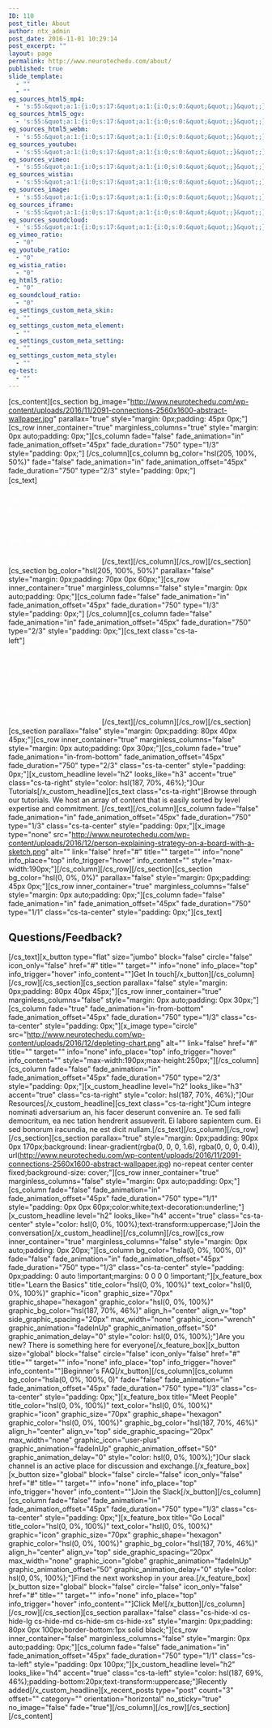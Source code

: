 ```yaml
---
ID: 110
post_title: About
author: ntx_admin
post_date: 2016-11-01 10:29:14
post_excerpt: ""
layout: page
permalink: http://www.neurotechedu.com/about/
published: true
slide_template:
  - ""
  - ""
eg_sources_html5_mp4:
  - 's:55:&quot;a:1:{i:0;s:17:&quot;a:1:{i:0;s:0:&quot;&quot;;}&quot;;}&quot;;'
eg_sources_html5_ogv:
  - 's:55:&quot;a:1:{i:0;s:17:&quot;a:1:{i:0;s:0:&quot;&quot;;}&quot;;}&quot;;'
eg_sources_html5_webm:
  - 's:55:&quot;a:1:{i:0;s:17:&quot;a:1:{i:0;s:0:&quot;&quot;;}&quot;;}&quot;;'
eg_sources_youtube:
  - 's:55:&quot;a:1:{i:0;s:17:&quot;a:1:{i:0;s:0:&quot;&quot;;}&quot;;}&quot;;'
eg_sources_vimeo:
  - 's:55:&quot;a:1:{i:0;s:17:&quot;a:1:{i:0;s:0:&quot;&quot;;}&quot;;}&quot;;'
eg_sources_wistia:
  - 's:55:&quot;a:1:{i:0;s:17:&quot;a:1:{i:0;s:0:&quot;&quot;;}&quot;;}&quot;;'
eg_sources_image:
  - 's:55:&quot;a:1:{i:0;s:17:&quot;a:1:{i:0;s:0:&quot;&quot;;}&quot;;}&quot;;'
eg_sources_iframe:
  - 's:55:&quot;a:1:{i:0;s:17:&quot;a:1:{i:0;s:0:&quot;&quot;;}&quot;;}&quot;;'
eg_sources_soundcloud:
  - 's:55:&quot;a:1:{i:0;s:17:&quot;a:1:{i:0;s:0:&quot;&quot;;}&quot;;}&quot;;'
eg_vimeo_ratio:
  - "0"
eg_youtube_ratio:
  - "0"
eg_wistia_ratio:
  - "0"
eg_html5_ratio:
  - "0"
eg_soundcloud_ratio:
  - "0"
eg_settings_custom_meta_skin:
  - ""
eg_settings_custom_meta_element:
  - ""
eg_settings_custom_meta_setting:
  - ""
eg_settings_custom_meta_style:
  - ""
eg-test:
  - ""
---
```

[cs_content][cs_section bg_image="http://www.neurotechedu.com/wp-content/uploads/2016/11/2091-connections-2560x1600-abstract-wallpaper.jpg" parallax="true" style="margin: 0px;padding: 45px 0px;"][cs_row inner_container="true" marginless_columns="true" style="margin: 0px auto;padding: 0px;"][cs_column fade="false" fade_animation="in" fade_animation_offset="45px" fade_duration="750" type="1/3" style="padding: 0px;"]&nbsp;[/cs_column][cs_column bg_color="hsl(205, 100%, 50%)" fade="false" fade_animation="in" fade_animation_offset="45px" fade_duration="750" type="2/3" style="padding: 0px;"][cs_text]<span style="color:white; font-size:1.2em;">NeurotechEDU is part of NeurotechX, an international networkd of  hackers, enthusiasts, researchers and experts who together to drive innovation and foster collaboration at local and international scales. Our core mission is to build a strong global neurotech community by providing key resources, learning opportunities, and by being leaders in local and worldwide technological initiatives. We believe neurotechnology is key to better understanding and to improving who we are. </span>[/cs_text][/cs_column][/cs_row][/cs_section][cs_section bg_color="hsl(205, 100%, 50%)" parallax="false" style="margin: 0px;padding: 70px 0px 60px;"][cs_row inner_container="true" marginless_columns="false" style="margin: 0px auto;padding: 0px;"][cs_column fade="false" fade_animation="in" fade_animation_offset="45px" fade_duration="750" type="1/3" style="padding: 0px;"]&nbsp;[/cs_column][cs_column fade="false" fade_animation="in" fade_animation_offset="45px" fade_duration="750" type="2/3" style="padding: 0px;"][cs_text class="cs-ta-left"]<span style="color:white; font-size:1.2em;">NeurotechEDU is part of NeurotechX, an international networkd of  hackers, enthusiasts, researchers and experts who together to drive innovation and foster collaboration at local and international scales. Our core mission is to build a strong global neurotech community by providing key resources, learning opportunities, and by being leaders in local and worldwide technological initiatives. We believe neurotechnology is key to better understanding and to improving who we are. </span>[/cs_text][/cs_column][/cs_row][/cs_section][cs_section parallax="false" style="margin: 0px;padding: 80px 40px 45px;"][cs_row inner_container="true" marginless_columns="false" style="margin: 0px auto;padding: 0px 30px;"][cs_column fade="true" fade_animation="in-from-bottom" fade_animation_offset="45px" fade_duration="750" type="2/3" class="cs-ta-center" style="padding: 0px;"][x_custom_headline level="h2" looks_like="h3" accent="true" class="cs-ta-right" style="color: hsl(187, 70%, 46%);"]Our Tutorials[/x_custom_headline][cs_text class="cs-ta-right"]Browse through our tutorials. We host an array of content that is easily sorted by level expertise and commitment. [/cs_text][/cs_column][cs_column fade="false" fade_animation="in" fade_animation_offset="45px" fade_duration="750" type="1/3" class="cs-ta-center" style="padding: 0px;"][x_image type="none" src="http://www.neurotechedu.com/wp-content/uploads/2016/12/person-explaining-strategy-on-a-board-with-a-sketch.png" alt="" link="false" href="#" title="" target="" info="none" info_place="top" info_trigger="hover" info_content="" style="max-width:190px;"][/cs_column][/cs_row][/cs_section][cs_section bg_color="hsl(0, 0%, 0%)" parallax="false" style="margin: 0px;padding: 45px 0px;"][cs_row inner_container="true" marginless_columns="false" style="margin: 0px auto;padding: 0px;"][cs_column fade="false" fade_animation="in" fade_animation_offset="45px" fade_duration="750" type="1/1" class="cs-ta-center" style="padding: 0px;"][cs_text]<span style="color:white;"><h2>Questions/Feedback?</h2></span>[/cs_text][x_button type="flat" size="jumbo" block="false" circle="false" icon_only="false" href="#" title="" target="" info="none" info_place="top" info_trigger="hover" info_content=""]Get In touch[/x_button][/cs_column][/cs_row][/cs_section][cs_section parallax="false" style="margin: 0px;padding: 80px 40px 45px;"][cs_row inner_container="true" marginless_columns="false" style="margin: 0px auto;padding: 0px 30px;"][cs_column fade="true" fade_animation="in-from-bottom" fade_animation_offset="45px" fade_duration="750" type="1/3" class="cs-ta-center" style="padding: 0px;"][x_image type="circle" src="http://www.neurotechedu.com/wp-content/uploads/2016/12/depleting-chart.png" alt="" link="false" href="#" title="" target="" info="none" info_place="top" info_trigger="hover" info_content="" style="max-width:190px;max-height:250px;"][/cs_column][cs_column fade="false" fade_animation="in" fade_animation_offset="45px" fade_duration="750" type="2/3" style="padding: 0px;"][x_custom_headline level="h2" looks_like="h3" accent="true" class="cs-ta-right" style="color: hsl(187, 70%, 46%);"]Our Resources[/x_custom_headline][cs_text class="cs-ta-right"]Cum integre nominati adversarium an, his facer deserunt convenire an. Te sed falli democritum, ea nec tation hendrerit assueverit. Ei labore sapientem cum. Ei sed bonorum iracundia, ne est dicit nullam.[/cs_text][/cs_column][/cs_row][/cs_section][cs_section parallax="true" style="margin: 0px;padding: 90px 0px 170px;background: linear-gradient(rgba(0, 0, 0, 1.6), rgba(0, 0, 0, 0.4)), url(http://www.neurotechedu.com/wp-content/uploads/2016/11/2091-connections-2560x1600-abstract-wallpaper.jpg) no-repeat center center fixed;background-size: cover;"][cs_row inner_container="true" marginless_columns="false" style="margin: 0px auto;padding: 0px;"][cs_column fade="false" fade_animation="in" fade_animation_offset="45px" fade_duration="750" type="1/1" style="padding: 0px 0px 60px;color:white;text-decoration:underline;"][x_custom_headline level="h2" looks_like="h4" accent="true" class="cs-ta-center" style="color: hsl(0, 0%, 100%);text-transform:uppercase;"]Join the conversation[/x_custom_headline][/cs_column][/cs_row][cs_row inner_container="true" marginless_columns="false" style="margin: 0px auto;padding: 0px 20px;"][cs_column bg_color="hsla(0, 0%, 100%, 0)" fade="false" fade_animation="in" fade_animation_offset="45px" fade_duration="750" type="1/3" class="cs-ta-center" style="padding: 0px;padding: 0 auto !important;margins: 0 0 0 0 !important;"][x_feature_box title="Learn the Basics" title_color="hsl(0, 0%, 100%)" text_color="hsl(0, 0%, 100%)" graphic="icon" graphic_size="70px" graphic_shape="hexagon" graphic_color="hsl(0, 0%, 100%)" graphic_bg_color="hsl(187, 70%, 46%)" align_h="center" align_v="top" side_graphic_spacing="20px" max_width="none" graphic_icon="wrench" graphic_animation="fadeInUp" graphic_animation_offset="50" graphic_animation_delay="0"  style="color: hsl(0, 0%, 100%);"]Are you new? There is something here for everyone[/x_feature_box][x_button size="global" block="false" circle="false" icon_only="false" href="#" title="" target="" info="none" info_place="top" info_trigger="hover" info_content=""]Beginner's FAQ[/x_button][/cs_column][cs_column bg_color="hsla(0, 0%, 100%, 0)" fade="false" fade_animation="in" fade_animation_offset="45px" fade_duration="750" type="1/3" class="cs-ta-center" style="padding: 0px;"][x_feature_box title="Meet People" title_color="hsl(0, 0%, 100%)" text_color="hsl(0, 0%, 100%)" graphic="icon" graphic_size="70px" graphic_shape="hexagon" graphic_color="hsl(0, 0%, 100%)" graphic_bg_color="hsl(187, 70%, 46%)" align_h="center" align_v="top" side_graphic_spacing="20px" max_width="none" graphic_icon="user-plus" graphic_animation="fadeInUp" graphic_animation_offset="50" graphic_animation_delay="0"  style="color: hsl(0, 0%, 100%);"]Our slack channel is an active place for discussion and exchange.[/x_feature_box][x_button size="global" block="false" circle="false" icon_only="false" href="#" title="" target="" info="none" info_place="top" info_trigger="hover" info_content=""]Join the Slack[/x_button][/cs_column][cs_column fade="false" fade_animation="in" fade_animation_offset="45px" fade_duration="750" type="1/3" class="cs-ta-center" style="padding: 0px;"][x_feature_box title="Go Local" title_color="hsl(0, 0%, 100%)" text_color="hsl(0, 0%, 100%)" graphic="icon" graphic_size="70px" graphic_shape="hexagon" graphic_color="hsl(0, 0%, 100%)" graphic_bg_color="hsl(187, 70%, 46%)" align_h="center" align_v="top" side_graphic_spacing="20px" max_width="none" graphic_icon="globe" graphic_animation="fadeInUp" graphic_animation_offset="50" graphic_animation_delay="0"  style="color: hsl(0, 0%, 100%);"]Find the next workshop in your area.[/x_feature_box][x_button size="global" block="false" circle="false" icon_only="false" href="#" title="" target="" info="none" info_place="top" info_trigger="hover" info_content=""]Click Me![/x_button][/cs_column][/cs_row][/cs_section][cs_section parallax="false" class="cs-hide-xl cs-hide-lg cs-hide-md cs-hide-sm cs-hide-xs" style="margin: 0px;padding: 80px 0px 100px;border-bottom:1px solid black;"][cs_row inner_container="false" marginless_columns="false" style="margin: 0px auto;padding: 0px;"][cs_column fade="false" fade_animation="in" fade_animation_offset="45px" fade_duration="750" type="1/1" class="cs-ta-left" style="padding: 0px 100px;"][x_custom_headline level="h2" looks_like="h4" accent="true" class="cs-ta-left" style="color: hsl(187, 69%, 46%);padding-bottom:20px;text-transform:uppercase;"]Recently added[/x_custom_headline][x_recent_posts type="post" count="3" offset="" category="" orientation="horizontal" no_sticky="true" no_image="false" fade="true"][/cs_column][/cs_row][/cs_section][/cs_content]